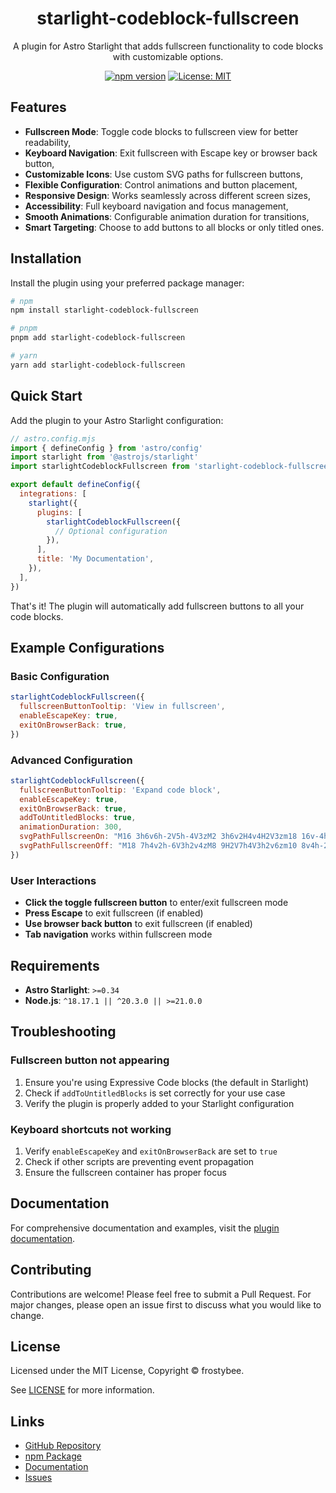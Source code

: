 <div align="center">
  <h1>starlight-codeblock-fullscreen</h1>
  <p>A plugin for Astro Starlight that adds fullscreen functionality to code blocks with customizable options.</p>
  
  [![npm version](https://badge.fury.io/js/starlight-codeblock-fullscreen.svg)](https://badge.fury.io/js/starlight-codeblock-fullscreen)
  [![License: MIT](https://img.shields.io/badge/License-MIT-yellow.svg)](https://opensource.org/licenses/MIT)
</div>

## Features

- **Fullscreen Mode**: Toggle code blocks to fullscreen view for better readability,
- **Keyboard Navigation**: Exit fullscreen with Escape key or browser back button,
- **Customizable Icons**: Use custom SVG paths for fullscreen buttons,
- **Flexible Configuration**: Control animations and button placement,
- **Responsive Design**: Works seamlessly across different screen sizes,
- **Accessibility**: Full keyboard navigation and focus management,
- **Smooth Animations**: Configurable animation duration for transitions,
- **Smart Targeting**: Choose to add buttons to all blocks or only titled ones.

## Installation

Install the plugin using your preferred package manager:

```bash
# npm
npm install starlight-codeblock-fullscreen

# pnpm
pnpm add starlight-codeblock-fullscreen

# yarn
yarn add starlight-codeblock-fullscreen
```

## Quick Start

Add the plugin to your Astro Starlight configuration:

```javascript
// astro.config.mjs
import { defineConfig } from 'astro/config'
import starlight from '@astrojs/starlight'
import starlightCodeblockFullscreen from 'starlight-codeblock-fullscreen'

export default defineConfig({
  integrations: [
    starlight({
      plugins: [
        starlightCodeblockFullscreen({
          // Optional configuration
        }),
      ],
      title: 'My Documentation',
    }),
  ],
})
```

That's it! The plugin will automatically add fullscreen buttons to all your code blocks.

## Example Configurations

### Basic Configuration

```javascript
starlightCodeblockFullscreen({
  fullscreenButtonTooltip: 'View in fullscreen',
  enableEscapeKey: true,
  exitOnBrowserBack: true,
})
```

### Advanced Configuration

```javascript
starlightCodeblockFullscreen({
  fullscreenButtonTooltip: 'Expand code block',
  enableEscapeKey: true,
  exitOnBrowserBack: true,
  addToUntitledBlocks: true,
  animationDuration: 300,
  svgPathFullscreenOn: "M16 3h6v6h-2V5h-4V3zM2 3h6v2H4v4H2V3zm18 16v-4h2v6h-6v-2h4zM4 19h4v2H2v-6h2v4z",
  svgPathFullscreenOff: "M18 7h4v2h-6V3h2v4zM8 9H2V7h4V3h2v6zm10 8v4h-2v-6h6v2h-4zM8 15v6H6v-4H2v-2h6z",
})
```

### User Interactions

- **Click the toggle fullscreen button** to enter/exit fullscreen mode
- **Press Escape** to exit fullscreen (if enabled)
- **Use browser back button** to exit fullscreen (if enabled)
- **Tab navigation** works within fullscreen mode

## Requirements

- **Astro Starlight**: `>=0.34`
- **Node.js**: `^18.17.1 || ^20.3.0 || >=21.0.0`

## Troubleshooting

### Fullscreen button not appearing

1. Ensure you're using Expressive Code blocks (the default in Starlight)
2. Check if `addToUntitledBlocks` is set correctly for your use case
3. Verify the plugin is properly added to your Starlight configuration

### Keyboard shortcuts not working

1. Verify `enableEscapeKey` and `exitOnBrowserBack` are set to `true`
2. Check if other scripts are preventing event propagation
3. Ensure the fullscreen container has proper focus

## Documentation

For comprehensive documentation and examples, visit the [plugin documentation](https://frostybee.github.io/starlight-codeblock-fullscreen/).

## Contributing

Contributions are welcome! Please feel free to submit a Pull Request. For major changes, please open an issue first to discuss what you would like to change.

## License

Licensed under the MIT License, Copyright © frostybee.

See [LICENSE](/LICENSE) for more information.

## Links

- [GitHub Repository](https://github.com/frostybee/starlight-codeblock-fullscreen)
- [npm Package](https://www.npmjs.com/package/starlight-codeblock-fullscreen)
- [Documentation](https://frostybee.github.io/starlight-codeblock-fullscreen/)
- [Issues](https://github.com/frostybee/starlight-codeblock-fullscreen/issues)
